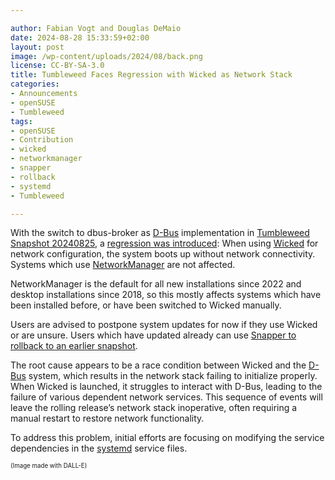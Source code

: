 ```yaml
---

author: Fabian Vogt and Douglas DeMaio
date: 2024-08-28 15:33:59+02:00
layout: post
image: /wp-content/uploads/2024/08/back.png
license: CC-BY-SA-3.0
title: Tumbleweed Faces Regression with Wicked as Network Stack
categories:
- Announcements
- openSUSE
- Tumbleweed
tags:
- openSUSE
- Contribution
- wicked
- networkmanager
- snapper
- rollback
- systemd
- Tumbleweed

---
```


With the switch to dbus-broker as [D-Bus](https://www.freedesktop.org/wiki/Software/dbus/) implementation in [Tumbleweed Snapshot 20240825](https://lists.opensuse.org/archives/list/factory@lists.opensuse.org/thread/GUIJNW45DGP25M7RS4EPAKTEP7IXEHWU/), a [regression was introduced](https://bugzilla.opensuse.org/show_bug.cgi?id=1229745): When using [Wicked](https://en.opensuse.org/Portal:Wicked) for network configuration, the system boots up without network connectivity. Systems which use [NetworkManager](https://networkmanager.dev) are not affected. 

NetworkManager is the default for all new installations since 2022 and desktop installations since 2018, so this mostly affects systems which have been installed before, or have been switched to Wicked manually. 

Users are advised to postpone system updates for now if they use Wicked or are unsure. Users which have updated already can use [Snapper to rollback to an earlier snapshot](https://youtu.be/AeU_orsOCNI?si=KccmfqlcPl1iBP-q). 

The root cause appears to be a race condition between Wicked and the [D-Bus](https://www.freedesktop.org/wiki/Software/dbus/) system, which results in the network stack failing to initialize properly. When Wicked is launched, it struggles to interact with D-Bus, leading to the failure of various dependent network services. This sequence of events will leave the rolling release’s network stack inoperative, often requiring a manual restart to restore network functionality. 

To address this problem, initial efforts are focusing on modifying the service dependencies in the [systemd](https://freedesktop.org/wiki/Software/systemd/) service files.

<sub><sup>(Image made with DALL-E)</sup></sub>

<meta name="openSUSE, Tumbleweed, Developers, sysadmin, user, Open Source, rolling release, networkmanager, wicked, systemd" content="HTML,CSS,XML,JavaScript">
